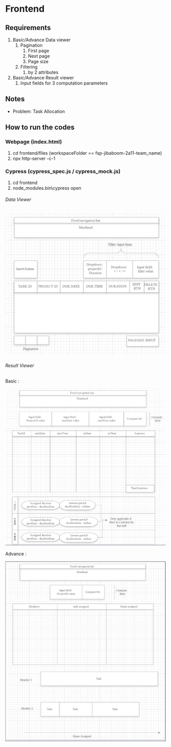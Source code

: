 # Frontend

## Requirements

1. Basic/Advance Data viewer
    1. Pagination
        1. First page
        2. Next page
        3. Page size
    2. Filtering
        1. by 2 attributes
2. Basic/Advance Result viewer
    1. Input fields for 3 computation parameters

## Notes

-   Problem: Task Allocation

## How to run the codes

### Webpage (index.html)

1. cd frontend/files (workspaceFolder == fsp-jibaboom-2a11-team_name)
2. npx http-server -c-1

### Cypress (cypress_spec.js / cypress_mock.js)

1. cd frontend
2. node_modules\.bin\cypress open

###### Data Viewer

![Data-viewer-wireframe](../worksheets/wireframes/justifications/dataViewer.PNG)

###### Result Viewer

Basic :

![Result-viewer-wireframe](../worksheets/wireframes/justifications/basic_resultViewer.PNG)


Advance :

![Result-viewer-wireframe](../worksheets/wireframes/justifications/advance_resultViewer.PNG)